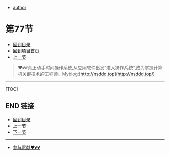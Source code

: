 + [author](https://github.com/3293172751)
# 第77节
+ [回到目录](../README.md)
+ [回到项目首页](../../README.md)
+ [上一节](76.md)
> ❤️💕💕真正动手时间操作系统,从应用软件出发"进入操作系统",成为掌握计算机关键技术的工程师。Myblog:[http://nsddd.top](http://nsddd.top/)
---
[TOC]





## END 链接
+ [回到目录](../README.md)
+ [上一节](76.md)
+ [下一节](78.md)
---
+ [参与贡献❤️💕💕](https://github.com/3293172751/Block_Chain/blob/master/Git/git-contributor.md)